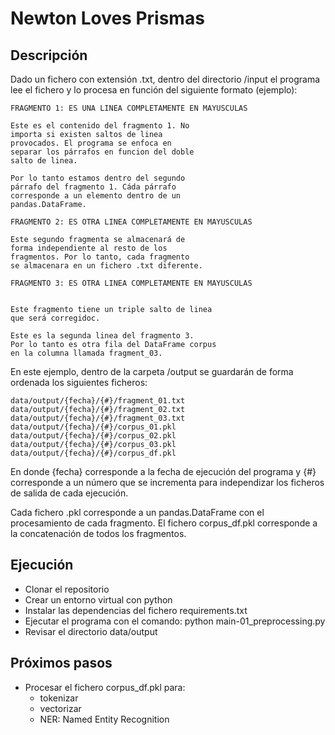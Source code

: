 # Newton Loves Prismas

## Descripción

Dado un fichero con extensión .txt, dentro del directorio /input el programa lee el fichero y lo procesa en función del siguiente formato (ejemplo):

```
FRAGMENTO 1: ES UNA LINEA COMPLETAMENTE EN MAYUSCULAS

Este es el contenido del fragmento 1. No
importa si existen saltos de linea
provocados. El programa se enfoca en
separar los párrafos en funcion del doble
salto de linea.

Por lo tanto estamos dentro del segundo
párrafo del fragmento 1. Cáda párrafo
corresponde a un elemento dentro de un
pandas.DataFrame.

FRAGMENTO 2: ES OTRA LINEA COMPLETAMENTE EN MAYUSCULAS

Este segundo fragmenta se almacenará de
forma independiente al resto de los
fragmentos. Por lo tanto, cada fragmento
se almacenara en un fichero .txt diferente.

FRAGMENTO 3: ES OTRA LINEA COMPLETAMENTE EN MAYUSCULAS


Este fragmento tiene un triple salto de linea
que será corregidoc.

Este es la segunda linea del fragmento 3.
Por lo tanto es otra fila del DataFrame corpus
en la columna llamada fragment_03.
```

En este ejemplo, dentro de la carpeta /output se guardarán de forma ordenada los siguientes ficheros:

```
data/output/{fecha}/{#}/fragment_01.txt
data/output/{fecha}/{#}/fragment_02.txt
data/output/{fecha}/{#}/fragment_03.txt
data/output/{fecha}/{#}/corpus_01.pkl
data/output/{fecha}/{#}/corpus_02.pkl
data/output/{fecha}/{#}/corpus_03.pkl
data/output/{fecha}/{#}/corpus_df.pkl
```

En donde {fecha} corresponde a la fecha de ejecución del programa y {#} corresponde a un número que se incrementa para independizar los ficheros de salida de cada ejecución.

Cada fichero .pkl corresponde a un pandas.DataFrame con el procesamiento de cada fragmento. El fichero corpus_df.pkl corresponde a la concatenación de todos los fragmentos.

## Ejecución

- Clonar el repositorio
- Crear un entorno virtual con python
- Instalar las dependencias del fichero requirements.txt
- Ejecutar el programa con el comando: python main-01_preprocessing.py
- Revisar el directorio data/output

## Próximos pasos

- Procesar el fichero corpus_df.pkl para:
    - tokenizar
    - vectorizar
    - NER: Named Entity Recognition
  
